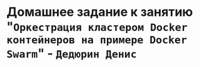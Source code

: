 # Домашнее задание к занятию "`Оркестрация кластером Docker контейнеров на примере Docker Swarm`" - `Дедюрин Денис`

